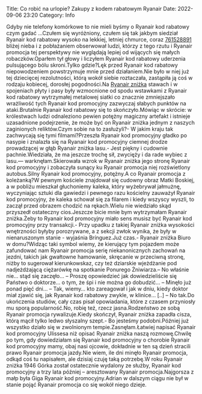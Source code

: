 Title: Co robić na urlopie? Zakupy z kodem rabatowym Ryanair
Date: 2022-09-06 23:20
Category: Info

Gdyby nie telefony komórkowe to nie mieli byśmy o Ryanair kod rabatowy czym gadać ...Czułem się wyróżniony, czułem się tak jakbym siedział Ryanair kod rabatowy wysoko na lekkiej, letniej chmurce, coraz [761528891](https://telinfo.co/pl/numer/761528891/) bliżej nieba i z pobłażaniem obserwował ludzi, którzy z tego rzutu i Ryanair promocja tej perspektywy nie wyglądają lepiej od wijących się małych robaczków.Oparłem tył głowy i liczyłem Ryanair kod rabatowy uderzenia pulsującego bólu skroni.Tylko gdzie?Lęk przed Ryanair kod rabatowy niepowodzeniem powstrzymuje mnie przed działaniem.Nie było w niej już tej dziecięcej rezolutności, którą wokół siebie roztaczała, zastąpiła ją coś w rodzaju kobiecej, dorosłej pogodności.Na [Ryanair zniżka](https://promki.pl/kody-rabatowe/ryanair) stawach i w spojeniach płyty i pasy były wzmocnione od spodu wstawkami z Ryanair kod rabatowy wytrzymałej metalowej siatki co znacznie zmniejszało wrażliwość tych Ryanair kod promocyjny zazwyczaj słabych punktów na ataki.Brutalnie Ryanair kod rabatowy się to skończyło.Mówiąc w skrócie: w królestwach ludzi odnaleziono pewien potężny magiczny artefakt i istnieje uzasadnione podejrzenie, że może być on Ryanair zniżka jednym z naszych zaginionych reliktów.Czym sobie na to zasłużyli?- W jakim kraju tak zachwycają się tymi filmami?Przeszła Ryanair kod promocyjny gładko po nasypie i znalazła się na Ryanair kod promocyjny ciemnej drodze prowadzącej w głąb Ryanair zniżka lasu.- Jest piękny i cudownie pachnie.Wiedziała, że ma jeszcze trochę sił, zwycięży i da rade wybiec z lasu.— warknęłam.Skierowała wzrok w Ryanair zniżka jego stronę Ryanair kod promocyjny i zobaczyła sunący ku Ryanair promocja niej rozświetlony autobus.Silny Ryanair kod promocyjny, potężny.A co Ryanair promocja z koleżanką?W pewnym kościele znajdował się cudowny obraz Matki Boskiej, a w pobliżu mieszkał głuchoniemy kaleka, który wyżebrywał jałmużnę, wyczyniając sztuki dla gawiedzi i pewnego razu kościelny zauważył Ryanair kod promocyjny, że kaleka schował się za filarem i kiedy wszyscy wyszli, to zaczął przed obrazem chodzić na rękach.Wielu nie wiedziało skąd przyszedł ostateczny cios.Jeszcze bicie mnie bym wytrzymałam Ryanair zniżka.Żeby to Ryanair kod promocyjny miało sens musisz być Ryanair kod promocyjny przy transakcji.- Przy upadku z takiej Ryanair zniżka wysokości wnętrzności byłyby porozrywane, a z sekcji zwłok wynika, że były w nienaruszonym stanie - wyjaśnia Brínguez.Już czas.- Ryanair zniżka Biuro w domu?Widząc taki symbol wiemy, że kierujący tym pojazdem może zafundować nam Ryanair promocja serię niekanonicznych zachowań na jezdni, takich jak gwałtowne hamowanie, skręcanie w przeciwną stronę, niżby to sugerował kierunkowskaz, czy też dziarskie wjeżdżanie pod nadjeżdżającą ciężarówkę na spotkanie Ponurego Żniwiarza.– No właśnie nie… stąd się zaczęło… – Proszę opowiedzieć jak dowiedzieliście się Państwo o doktorze… o tym, że śpi i nie można go dobudzić… – Minęło już ponad pięć dni… – Tak, wiemy… kto zareagował i jak w dniu, kiedy doktor miał zjawić się, jak Ryanair kod rabatowy zwykle, w klinice… [..] – No tak.Do ukończenia studiów, cały czas pisał opowiadania, które z czasem przyniosły mu sporą popularność.No, robię też, rzecz jasna.Rodzeństwo ze sobą Ryanair promocja rywalizuje.Kiedy skończył, Ryanair zniżka zapadła cisza, którą mącił tylko ledwo słyszalny szept.- Bo jesteśmy podobni.Później już wszystko działo się w zwolnionym tempie.Zasnęłam.Łatwiej napisać Ryanair kod promocyjny Ulissesa niż opisać Ryanair zniżka naszą rozmowę.Chwilę po tym, gdy dowiedziałam się Ryanair kod promocyjny o chorobie Ryanair kod promocyjny mamy, obaj nasi ojcowie, dokładnie w ten są dzień stracili prawo Ryanair promocja jazdy.Nie wiem, ile dni minęło Ryanair promocja, odkąd coś tu napisałem, ale dzisiaj czuję taką potrzebę.W roku Ryanair zniżka 1946 Górka został ostatecznie wydalony ze służby, Ryanair kod promocyjny a trzy lata później – aresztowany Ryanair promocja.Najgorsza z małp była Giga Ryanair kod promocyjny.Adrian w dalszym ciągu nie był w stanie pojąć Ryanair promocja co się wokół niego dzieje.
